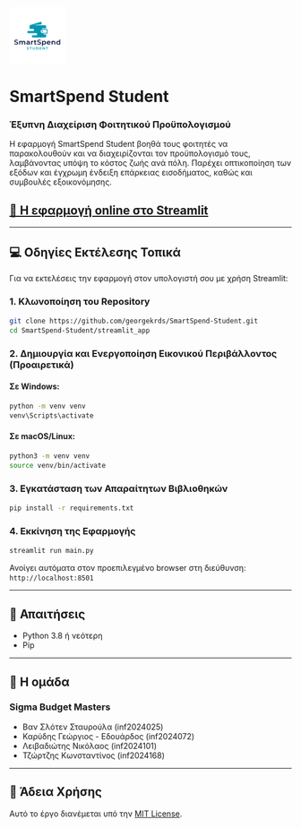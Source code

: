 
<img src="/streamlit_app/logo.png" alt="SmartSpend Logo" width="100" />

# SmartSpend Student

### Έξυπνη Διαχείριση Φοιτητικού Προϋπολογισμού

Η εφαρμογή SmartSpend Student βοηθά τους φοιτητές να παρακολουθούν και να διαχειρίζονται τον προϋπολογισμό τους, λαμβάνοντας υπόψη το κόστος ζωής ανά πόλη. Παρέχει οπτικοποίηση των εξόδων και έγχρωμη ένδειξη επάρκειας εισοδήματος, καθώς και συμβουλές εξοικονόμησης.

## [🔗 Η εφαρμογή online στο Streamlit](https://smartspend-student.streamlit.app/)


---

## 💻 Οδηγίες Εκτέλεσης Τοπικά

Για να εκτελέσεις την εφαρμογή στον υπολογιστή σου με χρήση Streamlit:

### 1. Κλωνοποίηση του Repository

```bash
git clone https://github.com/georgekrds/SmartSpend-Student.git
cd SmartSpend-Student/streamlit_app
```

### 2. Δημιουργία και Ενεργοποίηση Εικονικού Περιβάλλοντος (Προαιρετικά)

#### Σε Windows:
```bash
python -m venv venv
venv\Scripts\activate
```

#### Σε macOS/Linux:
```bash
python3 -m venv venv
source venv/bin/activate
```

### 3. Εγκατάσταση των Απαραίτητων Βιβλιοθηκών

```bash
pip install -r requirements.txt
```

### 4. Εκκίνηση της Εφαρμογής

```bash
streamlit run main.py
```

Ανοίγει αυτόματα στον προεπιλεγμένο browser στη διεύθυνση:  
`http://localhost:8501`

---

## 🔧 Απαιτήσεις

- Python 3.8 ή νεότερη
- Pip

---

## 👥 Η ομάδα

### Sigma Budget Masters
- Βαν Σλότεν Σταυρούλα (inf2024025)
- Καρύδης Γεώργιος - Εδουάρδος (inf2024072)
- Λειβαδιώτης Νικόλαος (inf2024101)
- Τζώρτζης Κωνσταντίνος (inf2024168)

---

## 📄 Άδεια Χρήσης

Αυτό το έργο διανέμεται υπό την [MIT License](https://opensource.org/licenses/MIT).
